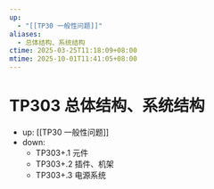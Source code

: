 ```yaml
---
up:
  - "[[TP30 一般性问题]]"
aliases:
  - 总体结构、系统结构
ctime: 2025-03-25T11:18:09+08:00
mtime: 2025-10-01T11:41:05+08:00
---
```


# TP303 总体结构、系统结构

- up: [[TP30 一般性问题]]
- down:	
	- TP303+.1 元件
	- TP303+.2 插件、机架
	- TP303+.3 电源系统
	

